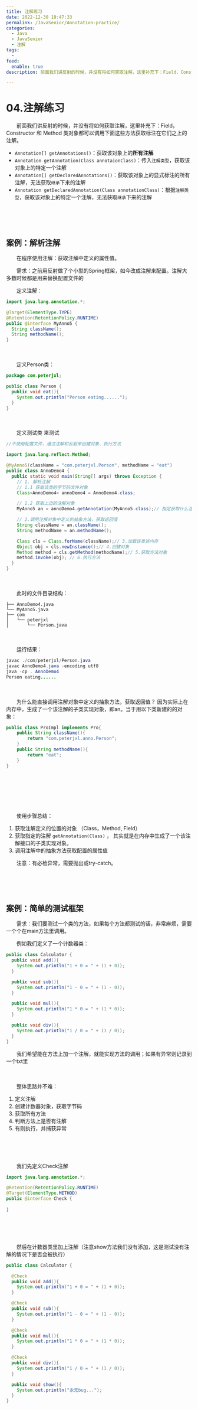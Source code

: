 ```yaml
---
title: 注解练习
date: 2022-12-30 19:47:33
permalink: /JavaSenior/Annotation-practice/
categories:
  - Java
  - JavaSenior
  - 注解
tags:
  - 
feed:
  enable: true
description: 前面我们讲反射的时候，并没有将如何获取注解，这里补充下：Field，Constructor 和 Method 类对象都可以调用下面这些方法获取标注在它们之上的注解。

---
```




# 04.注解练习

　　前面我们讲反射的时候，并没有将如何获取注解，这里补充下：Field，Constructor 和 Method 类对象都可以调用下面这些方法获取标注在它们之上的注解。

<!-- more -->

* `Annotation[] getAnnotations()`：获取该对象上的**所有注解**
* `Annotation getAnnotation(Class annotaionClass)`：传入`注解类型`，获取该对象上的特定一个注解
* `Annotation[] getDeclaredAnnotations()`：获取该对象上的显式标注的所有注解，无法获取`继承`下来的注解
* `Annotation getDeclaredAnnotation(Class annotationClass)`：根据`注解类型`，获取该对象上的特定一个注解，无法获取`继承`下来的注解

　　‍

　　‍

## 案例：解析注解

　　在程序使用注解：获取注解中定义的属性值。

　　需求：之前用反射做了个小型的Spring框架，如今改成注解来配置。注解大多数时候都是用来替换配置文件的

　　定义注解：

```java
import java.lang.annotation.*;

@Target(ElementType.TYPE)
@Retention(RetentionPolicy.RUNTIME)
public @interface MyAnno5 {
  String className();
  String methodName();
}
```

　　‍

　　定义Person类：

```java
package com.peterjxl;

public class Person {
  public void eat(){
    System.out.println("Person eating......");
  }
}
```

　　‍

　　定义测试类 来测试

```java
//不使用配置文件，通过注解和反射来创建对象、执行方法

import java.lang.reflect.Method;

@MyAnno5(className = "com.peterjxl.Person", methodName = "eat")
public class AnnoDemo4 {
  public static void main(String[] args) throws Exception {
    // 1. 解析注解
    // 1.1 获取该类的字节码文件对象
    Class<AnnoDemo4> annoDemo4 = AnnoDemo4.class;

    // 1.2 获取上边的注解对象
    MyAnno5 an = annoDemo4.getAnnotation(MyAnno5.class);// 指定获取什么注解

    // 2.调用注解对象中定义的抽象方法，获取返回值
    String className = an.className();
    String methodName = an.methodName();

    Class cls = Class.forName(className);// 3.加载该类进内存
    Object obj = cls.newInstance();// 4.创建对象
    Method method = cls.getMethod(methodName);// 5.获取方法对象
    method.invoke(obj); // 6.执行方法
  }
}
```

　　‍

　　此时的文件目录结构：

```
├── AnnoDemo4.java
└── MyAnno5.java
├── com
│   └── peterjxl
│       └── Person.java
```

　　‍

　　运行结果：

```java
javac ./com/peterjxl/Person.java
javac AnnoDemo4.java -encoding utf8 
java -cp . AnnoDemo4
Person eating......
```

　　‍

　　为什么能直接调用注解对象中定义的抽象方法，获取返回值？ 因为实际上在内存中，生成了一个该注解的子类实现对象，即an。当于用以下类新建的的对象：

```java
public class ProImpl implements Pro{
    public String className(){
        return "com.peterjxl.anno.Person";
    }
    public String methodName(){
        return "eat";
    }
}
```

　　‍

　　‍

　　‍

　　使用步骤总结：

1. 获取注解定义的位置的对象  （Class，Method, Field）
2. 获取指定的注解 `getAnnotation(Class)` ， 其实就是在内存中生成了一个该注解接口的子类实现对象。
3. 调用注解中的抽象方法获取配置的属性值

　　注意：有必检异常，需要抛出或try-catch。

　　‍

　　‍

## 案例：简单的测试框架

　　需求：我们要测试一个类的方法，如果每个方法都测试的话，非常麻烦，需要一个个在main方法里调用。

　　例如我们定义了一个计数器类：

```java
public class Calculator {
  public void add(){
    System.out.println("1 + 0 = " + (1 + 0));
  }

  public void sub(){
    System.out.println("1 - 0 = " + (1 - 0));
  }

  public void mul(){
    System.out.println("1 * 0 = " + (1 * 0));
  }

  public void div(){
    System.out.println("1 / 0 = " + (1 / 0));
  }
}
```

　　我们希望能在方法上加一个注解，就能实现方法的调用；如果有异常则记录到一个txt里

　　‍

　　整体思路并不难：

1. 定义注解
2. 创建计数器对象，获取字节码
3. 获取所有方法
4. 判断方法上是否有注解
5. 有则执行，并捕获异常

　　‍

　　‍

　　我们先定义Check注解

```java
import java.lang.annotation.*;

@Retention(RetentionPolicy.RUNTIME)
@Target(ElementType.METHOD)
public @interface Check {
  
}
```

　　‍

　　‍

　　然后在计数器类里加上注解（注意show方法我们没有添加，这是测试没有注解的情况下是否会被执行）

```java
public class Calculator {

  @Check
  public void add(){
    System.out.println("1 + 0 = " + (1 + 0));
  }

  @Check
  public void sub(){
    System.out.println("1 - 0 = " + (1 - 0));
  }

  @Check
  public void mul(){
    System.out.println("1 * 0 = " + (1 * 0));
  }

  @Check
  public void div(){
    System.out.println("1 / 0 = " + (1 / 0));
  }

  public void show(){
    System.out.println("永无bug...");
  }
}
```

　　‍

　　‍

　　‍

　　‍

　　现在我们可以开始写代码，执行所有加了Check注解的方法，判断方法是否有异常，记录到bug.txt文件中

```java
import java.io.BufferedWriter;
import java.io.FileWriter;
import java.lang.reflect.Method;

public class AnnoDemo5 {
  public static void main(String[] args) throws Exception{
    Calculator calculator = new Calculator(); //1.创建计算器对象
    Class cls = Calculator.class;           //2.获取字节码文件对象
    Method[] methods = cls.getMethods();    //3.获取所有方法

    int exceptionNum = 0; //出现异常的次数
    BufferedWriter bw = new BufferedWriter(new FileWriter("bug.txt"));
    for (Method method : methods) {

       //4.判断方法上是否有Check注解
      if(method.isAnnotationPresent(Check.class)){
        try {
          method.invoke(calculator); //5.有，执行
        } catch (Exception e) {
          //6.捕获异常，记录到文件中
          exceptionNum ++;
          bw.write(method.getName() + "方法出现异常了");
          bw.newLine();
          bw.write("异常的名称：" + e.getCause().getClass().getSimpleName());
          bw.newLine();
          bw.write("异常的原因：" + e.getCause().getMessage());
          bw.newLine();
        }
      }
    }

    bw.write("本次测试一共出现 " + exceptionNum + " 次异常");
    bw.flush();
    bw.close();
  }
}
```

　　‍

